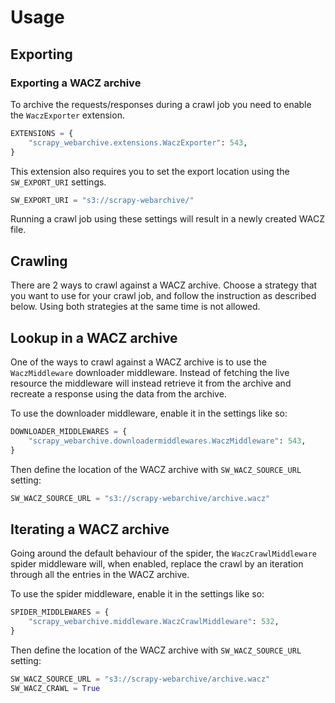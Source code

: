 # Usage

## Exporting

### Exporting a WACZ archive

To archive the requests/responses during a crawl job you need to enable the `WaczExporter` extension. 

```python
EXTENSIONS = {
    "scrapy_webarchive.extensions.WaczExporter": 543,
}
```

This extension also requires you to set the export location using the `SW_EXPORT_URI` settings.

```python
SW_EXPORT_URI = "s3://scrapy-webarchive/"
```

Running a crawl job using these settings will result in a newly created WACZ file.

## Crawling

There are 2 ways to crawl against a WACZ archive. Choose a strategy that you want to use for your crawl job, and follow the instruction as described below. Using both strategies at the same time is not allowed.

## Lookup in a WACZ archive

One of the ways to crawl against a WACZ archive is to use the `WaczMiddleware` downloader middleware. Instead of fetching the live resource the middleware will instead retrieve it from the archive and recreate a response using the data from the archive.

To use the downloader middleware, enable it in the settings like so:

```python
DOWNLOADER_MIDDLEWARES = {
    "scrapy_webarchive.downloadermiddlewares.WaczMiddleware": 543,
}
```

Then define the location of the WACZ archive with `SW_WACZ_SOURCE_URL` setting:

```python
SW_WACZ_SOURCE_URL = "s3://scrapy-webarchive/archive.wacz"
```

## Iterating a WACZ archive

Going around the default behaviour of the spider, the `WaczCrawlMiddleware` spider middleware will, when enabled, replace the crawl by an iteration through all the entries in the WACZ archive.

To use the spider middleware, enable it in the settings like so:

```python
SPIDER_MIDDLEWARES = {
    "scrapy_webarchive.middleware.WaczCrawlMiddleware": 532,
}
```

Then define the location of the WACZ archive with `SW_WACZ_SOURCE_URL` setting:

```python
SW_WACZ_SOURCE_URL = "s3://scrapy-webarchive/archive.wacz"
SW_WACZ_CRAWL = True
```
